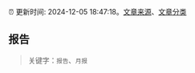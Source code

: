 :alarm_clock: 更新时间: 2024-12-05 18:47:18。[文章来源](/README.md)、[文章分类](/TAGS.md)

## 报告


> 关键字：`报告`、`月报`



